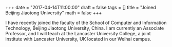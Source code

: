 +++
date = "2017-04-14T11:00:00"
draft = false
tags = []
title = "Joined Beijing Jiaotong University"
math = false
+++

I have recently joined the faculty of the School of Computer and Information Technology, Beijing Jiaotong University, China. I am currently an Associate Professor, and I will teach at the Lancaster University College, a joint institute with Lancaster University, UK located in our Weihai campus. 



